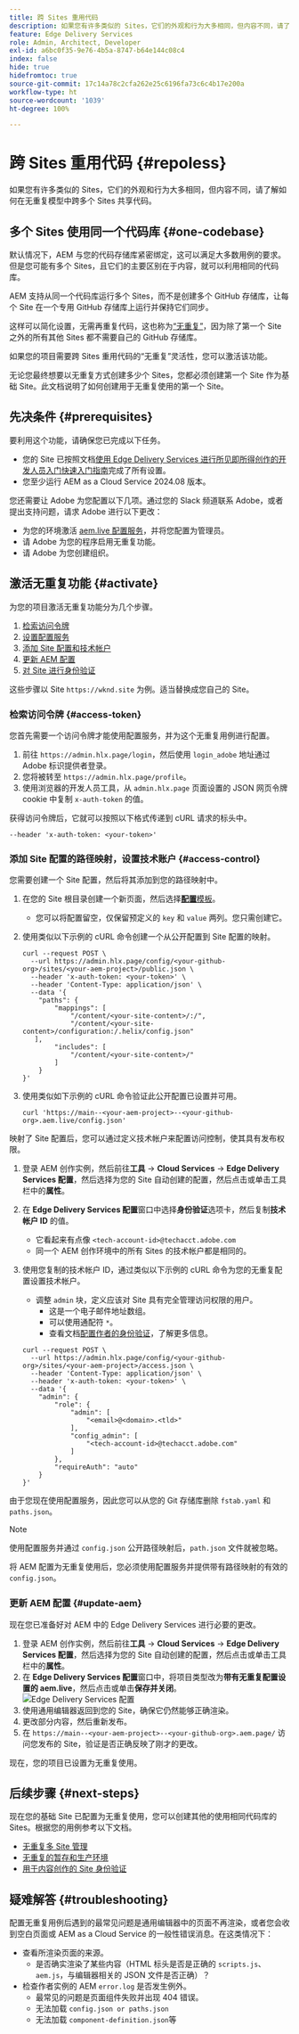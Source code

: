```yaml
---
title: 跨 Sites 重用代码
description: 如果您有许多类似的 Sites，它们的外观和行为大多相同，但内容不同，请了解如何在无重复模型中跨多个 Sites 共享代码。
feature: Edge Delivery Services
role: Admin, Architect, Developer
exl-id: a6bc0f35-9e76-4b5a-8747-b64e144c08c4
index: false
hide: true
hidefromtoc: true
source-git-commit: 17c14a78c2cfa262e25c6196fa73c6c4b17e200a
workflow-type: ht
source-wordcount: '1039'
ht-degree: 100%

---
```


# 跨 Sites 重用代码 {#repoless}

如果您有许多类似的 Sites，它们的外观和行为大多相同，但内容不同，请了解如何在无重复模型中跨多个 Sites 共享代码。

## 多个 Sites 使用同一个代码库 {#one-codebase}

默认情况下，AEM 与您的代码存储库紧密绑定，这可以满足大多数用例的要求。但是您可能有多个 Sites，且它们的主要区别在于内容，就可以利用相同的代码库。

AEM 支持从同一个代码库运行多个 Sites，而不是创建多个 GitHub 存储库，让每个 Site 在一个专用 GitHub 存储库上运行并保持它们同步。

这样可以简化设置，无需再重复代码，这也称为[“无重复”](https://www.aem.live/docs/repoless)，因为除了第一个 Site 之外的所有其他 Sites 都不需要自己的 GitHub 存储库。

如果您的项目需要跨 Sites 重用代码的“无重复”灵活性，您可以激活该功能。

无论您最终想要以无重复方式创建多少个 Sites，您都必须创建第一个 Site 作为基础 Site。此文档说明了如何创建用于无重复使用的第一个 Site。

## 先决条件 {#prerequisites}

要利用这个功能，请确保您已完成以下任务。

* 您的 Site 已按照文档[使用 Edge Delivery Services 进行所见即所得创作的开发人员入门快速入门指南](/help/edge/wysiwyg-authoring/edge-dev-getting-started.md)完成了所有设置。
* 您至少运行 AEM as a Cloud Service 2024.08 版本。

您还需要让 Adobe 为您配置以下几项。通过您的 Slack 频道联系 Adobe，或者提出支持问题，请求 Adobe 进行以下更改：

* 为您的环境激活 [aem.live 配置服务](https://www.aem.live/docs/config-service-setup#prerequisites)，并将您配置为管理员。
* 请 Adobe 为您的程序启用无重复功能。
* 请 Adobe 为您创建组织。

## 激活无重复功能 {#activate}

为您的项目激活无重复功能分为几个步骤。

1. [检索访问令牌](#access-token)
1. [设置配置服务](#config-service)
1. [添加 Site 配置和技术帐户](#access-control)
1. [更新 AEM 配置](#update-aem)
1. [对 Site 进行身份验证](#authenticate-site)

这些步骤以 Site `https://wknd.site` 为例。适当替换成您自己的 Site。

### 检索访问令牌 {#access-token}

您首先需要一个访问令牌才能使用配置服务，并为这个无重复用例进行配置。

1. 前往 `https://admin.hlx.page/login`，然后使用 `login_adobe` 地址通过 Adobe 标识提供者登录。
1. 您将被转至 `https://admin.hlx.page/profile`。
1. 使用浏览器的开发人员工具，从 `admin.hlx.page` 页面设置的 JSON 网页令牌 cookie 中复制 `x-auth-token` 的值。

获得访问令牌后，它就可以按照以下格式传递到 cURL 请求的标头中。

```text
--header 'x-auth-token: <your-token>'
```

### 添加 Site 配置的路径映射，设置技术账户 {#access-control}

您需要创建一个 Site 配置，然后将其添加到您的路径映射中。

1. 在您的 Site 根目录创建一个新页面，然后选择&#x200B;[**配置**&#x200B;模板](/help/edge/wysiwyg-authoring/tabular-data.md#other)。
   * 您可以将配置留空，仅保留预定义的 `key` 和 `value` 两列。您只需创建它。
1. 使用类似以下示例的 cURL 命令创建一个从公开配置到 Site 配置的映射。

   ```text
   curl --request POST \
     --url https://admin.hlx.page/config/<your-github-org>/sites/<your-aem-project>/public.json \
     --header 'x-auth-token: <your-token>' \
     --header 'Content-Type: application/json' \
     --data '{
       "paths": {
           "mappings": [
               "/content/<your-site-content>/:/",
               "/content/<your-site-content>/configuration:/.helix/config.json"
      ],
           "includes": [
               "/content/<your-site-content>/"
           ]
       }
   }'
   ```
1. 使用类似如下示例的 cURL 命令验证此公开配置已设置并可用。

   ```text
   curl 'https://main--<your-aem-project>--<your-github-org>.aem.live/config.json'
   ```

映射了 Site 配置后，您可以通过定义技术帐户来配置访问控制，使其具有发布权限。

1. 登录 AEM 创作实例，然后前往&#x200B;**工具** -> **Cloud Services** -> **Edge Delivery Services 配置**，然后选择为您的 Site 自动创建的配置，然后点击或单击工具栏中的&#x200B;**属性**。

1. 在 **Edge Delivery Services 配置**&#x200B;窗口中选择&#x200B;**身份验证**&#x200B;选项卡，然后复制&#x200B;**技术帐户 ID** 的值。

   * 它看起来有点像 `<tech-account-id>@techacct.adobe.com`
   * 同一个 AEM 创作环境中的所有 Sites 的技术帐户都是相同的。

1. 使用您复制的技术帐户 ID，通过类似以下示例的 cURL 命令为您的无重复配置设置技术帐户。

   * 调整 `admin` 块，定义应该对 Site 具有完全管理访问权限的用户。
      * 这是一个电子邮件地址数组。
      * 可以使用通配符 `*`。
      * 查看文档[配置作者的身份验证](https://www.aem.live/docs/authentication-setup-authoring#default-roles)，了解更多信息。

   ```text
   curl --request POST \
     --url https://admin.hlx.page/config/<your-github-org>/sites/<your-aem-project>/access.json \
     --header 'Content-Type: application/json' \
     --header 'x-auth-token: <your-token>' \
     --data '{
       "admin": {
           "role": {
               "admin": [
                   "<email>@<domain>.<tld>"
               ],
               "config_admin": [
                   "<tech-account-id>@techacct.adobe.com"
               ]
           },
           "requireAuth": "auto"
       }
   }'
   ```

由于您现在使用配置服务，因此您可以从您的 Git 存储库删除 `fstab.yaml` 和 `paths.json`。

>[!NOTE]
>
>使用配置服务并通过 `config.json` 公开路径映射后，`path.json` 文件就被忽略。

将 AEM 配置为无重复使用后，您必须使用配置服务并提供带有路径映射的有效的 `config.json`。

### 更新 AEM 配置 {#update-aem}

现在您已准备好对 AEM 中的 Edge Delivery Services 进行必要的更改。

1. 登录 AEM 创作实例，然后前往&#x200B;**工具** -> **Cloud Services** -> **Edge Delivery Services 配置**，然后选择为您的 Site 自动创建的配置，然后点击或单击工具栏中的&#x200B;**属性**。
1. 在 **Edge Delivery Services 配置**&#x200B;窗口中，将项目类型改为&#x200B;**带有无重复配置设置的 aem.live**，然后点击或单击&#x200B;**保存并关闭**。
   ![Edge Delivery Services 配置](/help/edge/wysiwyg-authoring/assets/repoless/edge-delivery-services-configuration.png)
1. 使用通用编辑器返回到您的 Site，确保它仍然能够正确渲染。
1. 更改部分内容，然后重新发布。
1. 在 `https://main--<your-aem-project>--<your-github-org>.aem.page/` 访问您发布的 Site，验证是否正确反映了刚才的更改。

现在，您的项目已设置为无重复使用。

## 后续步骤 {#next-steps}

现在您的基础 Site 已配置为无重复使用，您可以创建其他的使用相同代码库的 Sites。根据您的用例参考以下文档。

* [无重复多 Site 管理](/help/edge/wysiwyg-authoring/repoless-msm.md)
* [无重复的暂存和生产环境](/help/edge/wysiwyg-authoring/repoless-stage-prod.md)
* [用于内容创作的 Site 身份验证](/help/edge/wysiwyg-authoring/site-authentication.md)

## 疑难解答 {#troubleshooting}

配置无重复用例后遇到的最常见问题是通用编辑器中的页面不再渲染，或者您会收到空白页面或 AEM as a Cloud Service 的一般性错误消息。在这类情况下：

* 查看所渲染页面的来源。
   * 是否确实渲染了某些内容（HTML 标头是否是正确的 `scripts.js`、`aem.js`，与编辑器相关的 JSON 文件是否正确）？
* 检查作者实例的 AEM `error.log` 是否发生例外。
   * 最常见的问题是页面组件失败并出现 404 错误。
   * 无法加载 `config.json or paths.json`
   * 无法加载 `component-definition.json`等
